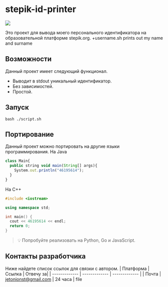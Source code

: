 # stepik-id-printer
![](https://ucarecdn.com/02b8ff49-8f2b-4ce9-be84-7d4bdc6b9b67/)

Это проект для вывода моего персонального идентификатора на образовательной платформе stepik.org.
+username.sh prints out my name and surname
## Возможности
Данный проект имеет следующий функционал.
* Выводит в stdout уникальный идентификатор.
* Без зависимостей.
* Простой.
## Запуск
`bash ./script.sh`
## Портирование
Данный проект можно портировать на другие языки программирования.
Ha Java
```javascript
class Main{
  public string void main(String[] args){
    System.out.println("46195614");
  }
}
```
Ha C++
```cpp
#include <iostream>

using namespace std;

int main() { 
  cout << 46195614 << endl;
  return 0;
}
```
>:bulb: Попробуйте реализовать на Python, Go и JavaScript.
## Контакты разработчика
Ниже найдете список ссылок для связки с автором.
| Платформа  | Ссылка | Отвечу за|
| ------------- | ------------- | ------------- |
| Почта  | jetonionst@gmail.com  | 24 часа |
file
